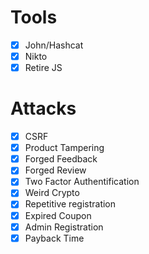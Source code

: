# Tools
- [x] John/Hashcat
- [x] Nikto
- [x] Retire JS

# Attacks
- [x] CSRF
- [x] Product Tampering
- [x] Forged Feedback
- [x] Forged Review
- [x] Two Factor Authentification
- [x] Weird Crypto
- [x] Repetitive registration
- [x] Expired Coupon
- [x] Admin Registration
- [x] Payback Time
